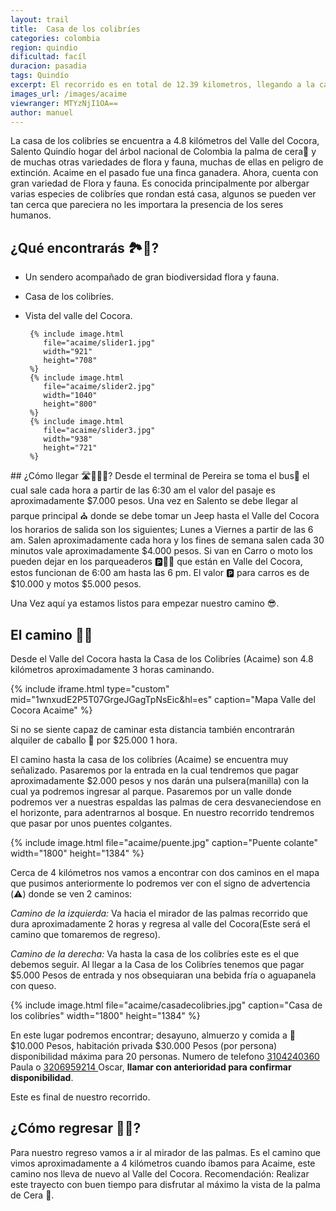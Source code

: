 ```yaml
---
layout: trail
title:  Casa de los colibríes
categories: colombia 
region: quindio
dificultad: facíl
duracion: pasadia
tags: Quindío
excerpt: El recorrido es en total de 12.39 kilometros, llegando a la casa de los colibríes y bajando por el mirador las palmas.
images_url: /images/acaime
viewranger: MTYzNjI1OA==
author: manuel
---
```


La casa de los colibríes se encuentra a 4.8 kilómetros del Valle del Cocora, Salento Quindío hogar del árbol nacional de Colombia la palma de cera🌴 y de muchas otras variedades de flora y fauna, muchas de ellas en peligro de extinción. 
Acaime en el pasado fue una finca ganadera. Ahora, cuenta con gran variedad de Flora y fauna. Es conocida principalmente por albergar varias especies de colibríes que rondan está casa, algunos se pueden ver tan cerca que pareciera no les importara la presencia de los seres humanos.

## ¿Qué encontrarás 🏞👀?
* Un sendero acompañado de gran biodiversidad flora y fauna.
* Casa de los colibríes.
* Vista del valle del Cocora. 
<amp-carousel 
    width="2500"
    height="1406"
    layout="responsive"
    type="slides"
    autoplay
    delay="2000">

       {% include image.html
          file="acaime/slider1.jpg"
          width="921"
          height="708"
       %}
       {% include image.html
          file="acaime/slider2.jpg"
          width="1040"
          height="800"
       %}
       {% include image.html
          file="acaime/slider3.jpg"
          width="938"
          height="721"
       %}   
</amp-carousel>
## ¿Cómo llegar 🛣🚌🚗🛵?
Desde el terminal de Pereira se toma el bus🚌 el cual sale cada  hora a partir de las 6:30 am el valor del pasaje es aproximadamente $7.000 pesos.
Una vez en Salento se debe llegar al parque principal ⛪️ donde se debe tomar un Jeep hasta el Valle del Cocora los horarios de salida son los siguientes; Lunes a Viernes a partir de las 6 am. Salen aproximadamente cada hora y los fines de semana  salen cada 30 minutos  vale aproximadamente $4.000 pesos.
Si van en Carro o moto los pueden dejar en los parqueaderos 🅿️🚗🛵  que están en  Valle del Cocora, estos funcionan de 6:00 am hasta las 6 pm. El valor 🅿️ para carros es de $10.000 y motos $5.000 pesos.

Una Vez aquí ya estamos listos para empezar nuestro camino 😎.

## El camino 🚶🏼
Desde el Valle del Cocora hasta la Casa de los Colibríes (Acaime) son 4.8 kilómetros aproximadamente 3 horas caminando.

{% include iframe.html
    type="custom"
    mid="1wnxudE2P5T07GrgeJGagTpNsEic&hl=es"
    caption="Mapa Valle del Cocora Acaime"
%}

Si no se siente capaz de caminar esta distancia también encontrarán alquiler de caballo 🐴 por $25.000 1 hora. 

El camino hasta la casa de los colibríes (Acaime) se encuentra muy señalizado. Pasaremos por la entrada en la cual tendremos que pagar aproximadamente $2.000 pesos y nos darán una pulsera(manilla) con la cual ya podremos  ingresar al parque. Pasaremos por un valle donde podremos  ver a nuestras espaldas las palmas de cera desvaneciendose en el horizonte, para adentrarnos al bosque. En nuestro recorrido tendremos que pasar por unos puentes colgantes.

{% include image.html
 file="acaime/puente.jpg"
 caption="Puente colante"
 width="1800"
 height="1384"
%}

Cerca de 4 kilómetros  nos vamos a encontrar con dos caminos en el mapa que pusimos anteriormente lo podremos ver con el signo de advertencia (⚠️) donde se ven 2 caminos:

_Camino de la izquierda:_ Va hacia el mirador de las palmas recorrido que dura aproximadamente 2 horas y regresa al valle del Cocora(Este será el camino que tomaremos de regreso).

_Camino de la derecha:_ Va hasta la casa de los colibríes este es el que debemos seguir.
Al llegar a la Casa de los Colibríes  tenemos que pagar  $5.000 Pesos de entrada y nos obsequiaran una bebida fría o aguapanela con queso.

{% include image.html
 file="acaime/casadecolibries.jpg"
 caption="Casa de los colibríes"
 width="1800"
 height="1384"
%}

En este lugar podremos encontrar; desayuno, almuerzo y comida a 🍛 $10.000 Pesos, habitación privada $30.000 Pesos (por persona) disponibilidad máxima para 20 personas. Numero de telefono <a href="tel:3104240360">3104240360 </a> Paula o <a href="tel:3206959214">
3206959214 </a> Oscar, __llamar con anterioridad para confirmar disponibilidad__.

Este es final de nuestro recorrido.


## ¿Cómo regresar 🚌🏡?
Para nuestro regreso vamos a ir al mirador de las palmas. Es el camino que vimos aproximadamente a 4 kilómetros cuando íbamos para Acaime, este camino nos lleva de nuevo al Valle del Cocora.
Recomendación: Realizar este trayecto  con buen tiempo para disfrutar al máximo la vista de la palma de Cera 🌴.

